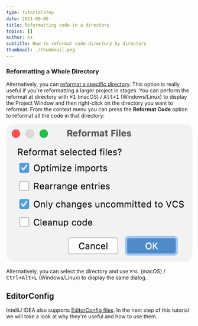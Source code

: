 ```yaml
---
type: TutorialStep
date: 2021-09-06
title: Reformatting code in a directory
topics: []
author: hs
subtitle: How to reformat code directory by directory
thumbnail: ./thumbnail.png
---
```


### Reformatting a Whole Directory

Alternatively, you can [reformat a specific directory](https://www.jetbrains.com/help/idea/reformat-and-rearrange-code.html#reformat_module_directory). This option is really useful if you're reformatting a larger project in stages. You can perform the reformat at directory with <kbd>⌘1</kbd> (macOS) / <kbd>Alt+1</kbd> (Windows/Linux) to display the Project Window and then right-click on the directory you want to reformat. From the context menu you can press the **Reformat Code** option to reformat all the code in that directory:

![Options to reformat a directory](reformat-directory.png)

Alternatively, you can select the directory and use <kbd>⌘⌥L</kbd> (macOS) / <kbd>Ctrl+Alt+L</kbd> (Windows/Linux) to display the same dialog.

## EditorConfig

IntelliJ IDEA also supports [EditorConfig files](https://editorconfig.org/). In the next step of this tutorial we will take a look at why they're useful and how to use them.
